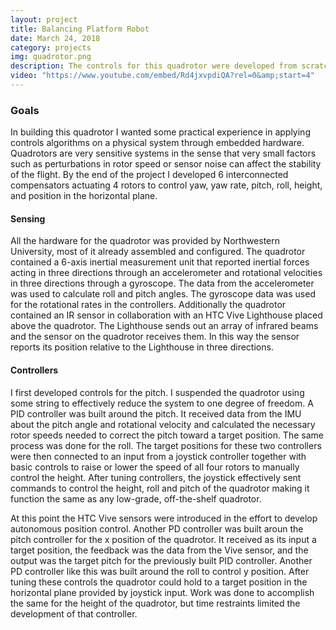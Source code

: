 ```yaml
---
layout: project
title: Balancing Platform Robot
date: March 24, 2018
category: projects
img: quadrotor.png
description: The controls for this quadrotor were developed from scratch. There are controllers attached to the roll, pitch, and yaw of the quadrotor as well as for its position in the room. An onboard IMU was used for the orientation control and an HTC Vive Lighthouse was used for sensing position relative to the inertial frame.
video: "https://www.youtube.com/embed/Rd4jxvpdiQA?rel=0&amp;start=4"
---
```


### Goals
In building this quadrotor I wanted some practical experience in applying controls algorithms on a physical system through embedded hardware. Quadrotors are very sensitive systems in the sense that very small factors such as perturbations in rotor speed or sensor noise can affect the stability of the flight. By the end of the project I developed 6 interconnected compensators actuating 4 rotors to control yaw, yaw rate, pitch, roll, height, and position in the horizontal plane.

#### Sensing
All the hardware for the quadrotor was provided by Northwestern University, most of it already assembled and configured. The quadrotor contained a 6-axis inertial measurement unit that reported inertial forces acting in three directions through an accelerometer and rotational velocities in three directions through a gyroscope. The data from the accelerometer was used to calculate roll and pitch angles. The gyroscope data was used for the rotational rates in the controllers. Additionally the quadrotor contained an IR sensor in collaboration with an HTC Vive Lighthouse placed above the quadrotor. The Lighthouse sends out an array of infrared beams and the sensor on the quadrotor receives them. In this way the sensor reports its position relative to the Lighthouse in three directions.

#### Controllers
I first developed controls for the pitch. I suspended the quadrotor using some string to effectively reduce the system to one degree of freedom. A PID controller was built around the pitch. It received data from the IMU about the pitch angle and rotational velocity and calculated the necessary rotor speeds needed to correct the pitch toward a target position. The same process was done for the roll. The target positions for these two controllers were then connected to an input from a joystick controller together with basic controls to raise or lower the speed of all four rotors to manually control the height. After tuning controllers, the joystick effectively sent commands to control the height, roll and pitch of the quadrotor making it function the same as any low-grade, off-the-shelf quadrotor.

At this point the HTC Vive sensors were introduced in the effort to develop autonomous position control. Another PD controller was built aroun the pitch controller for the x position of the quadrotor. It received as its input a target position, the feedback was the data from the Vive sensor, and the output was the target pitch for the previously built PID controller. Another PD controller like this was built around the roll to control y position. After tuning these controls the quadrotor could hold to a target position in the horizontal plane provided by joystick input. Work was done to accomplish the same for the height of the quadrotor, but time restraints limited the development of that controller.

